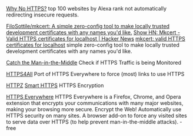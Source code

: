 
[Why No HTTPS?](https://whynohttps.com/)
top 100 websites by Alexa rank not automatically redirecting insecure requests.

[FiloSottile/mkcert: A simple zero-config tool to make locally trusted development certificates with any names you'd like.](https://github.com/FiloSottile/mkcert)
[Show HN: Mkcert - Valid HTTPS certificates for localhost | Hacker News](https://news.ycombinator.com/item?id=18842218)
[mkcert: valid HTTPS certificates for localhost](https://words.filippo.io/mkcert-valid-https-certificates-for-localhost/)
simple zero-config tool to make locally trusted development certificates with any names you'd like.

[Catch the Man-in-the-Middle](https://play.google.com/store/apps/details?id=me.brax.certchecker)
Check if HTTPS Traffic is being Monitored

[HTTPS4All](https://github.com/bouk/HTTPS4All)
Port of HTTPS Everywhere to force (most) links to use HTTPS

[HTTPZ](https://github.com/claustromaniac/httpz)
[Smart HTTPS](https://mybrowseraddon.com/smart-https.html)
HTTPS Encryption

[HTTPS Everywhere](https://www.eff.org/https-everywhere)
HTTPS Everywhere is a Firefox, Chrome, and Opera extension that encrypts your communications with many major websites, making your browsing more secure.
Encrypt the Web! Automatically use HTTPS security on many sites.
A browser add-on to force any visited sites to serve data over HTTPS (to help prevent man-in-the-middle attacks). - free
